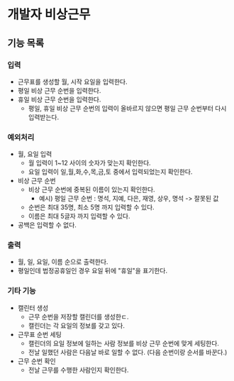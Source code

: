 # 개발자 비상근무

## 기능 목록

### 입력

- 근무표를 생성할 월, 시작 요일을 입력한다.
- 평일 비상 근무 순번을 입력한다.
- 휴일 비상 근무 순번을 입력한다.
  - 평일, 휴일 비상 근무 순번의 입력이 올바르지 않으면 평일 근무 순번부터 다시 입력받는다.

### 예외처리

- 월, 요일 입력
  - 월 입력이 1~12 사이의 숫자가 맞는지 확인한다.
  - 요일 입력이 일,월,화,수,목,금,토 중에서 입력되었는지 확인한다.
- 비상 근무 순번
  - 비상 근무 순번에 중복된 이름이 있는지 확인한다.
    - 예시) 평일 근무 순번 : 명석, 지예, 다은, 재영, 상우, 명석 -> 잘못된 값
  - 순번은 최대 35명, 최소 5명 까지 입력할 수 있다.
  - 이름은 최대 5글자 까지 입력할 수 있다.
- 공백은 입력할 수 없다.

### 출력

- 월, 일, 요일, 이름 순으로 출력한다.
- 평일인데 법정공휴일인 경우 요일 뒤에 "휴일"을 표기한다.

### 기타 기능

- 캘린터 생성
  - 근무 순번을 저장할 캘린더를 생성한ㄷ.
  - 캘린더는 각 요일의 정보를 갖고 있다.
- 근무표 순번 세팅
  - 캘린더의 요일 정보에 일하는 사람 정보를 비상 근무 순번에 맞게 세팅한다.
  - 전날 일했던 사람은 다음날 바로 일할 수 없다. (다음 순번이랑 순서를 바꾼다.)
- 근무 순번 확인
  - 전날 근무를 수행한 사람인지 확인한다.
